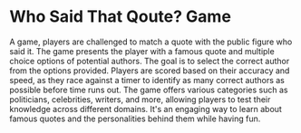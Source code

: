 Who Said That Qoute? Game
=========================

A game, players are challenged to match a quote with the public figure who said it. The game presents the player with a famous quote and multiple choice options of potential authors. The goal is to select the correct author from the options provided. Players are scored based on their accuracy and speed, as they race against a timer to identify as many correct authors as possible before time runs out. The game offers various categories such as politicians, celebrities, writers, and more, allowing players to test their knowledge across different domains. It's an engaging way to learn about famous quotes and the personalities behind them while having fun.


